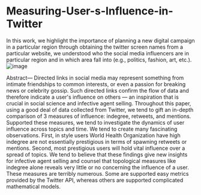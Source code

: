 # Measuring-User-s-Influence-in-Twitter

In this work, we highlight the importance of planning a new digital campaign in a particular region through obtaining the twitter screen names from a particular website, we understood who the social media influencers are in particular region and in which area fall into (e.g., politics, fashion, art, etc.).
![image](https://user-images.githubusercontent.com/66341930/174313025-26b35bc8-ab54-4712-91ba-029fa80e5576.png)


Abstract— Directed links in social media may represent something from intimate friendships to common interests, or even a passion for breaking news or celebrity gossip. Such directed links confirm the flow of data and therefore indicate a user's influence on others — an inspiration that is crucial in social science and infective agent selling. Throughout this paper, using a good deal of data collected from Twitter, we tend to gift an in-depth comparison of 3 measures of influence: indegree, retweets, and mentions. Supported these measures, we tend to investigate the dynamics of user influence across topics and time. We tend to create many fascinating observations. First, in style users World Health Organization have high indegree are not essentially prestigious in terms of spawning retweets or mentions. Second, most prestigious users will hold vital influence over a spread of topics. We tend to believe that these findings give new insights for infective agent selling and counsel that topological measures like indegree alone reveals very little or no concerning the influence of a user. These measures are terribly numerous. Some are supported easy metrics provided by the Twitter API, whereas others are supported complicated mathematical models.
